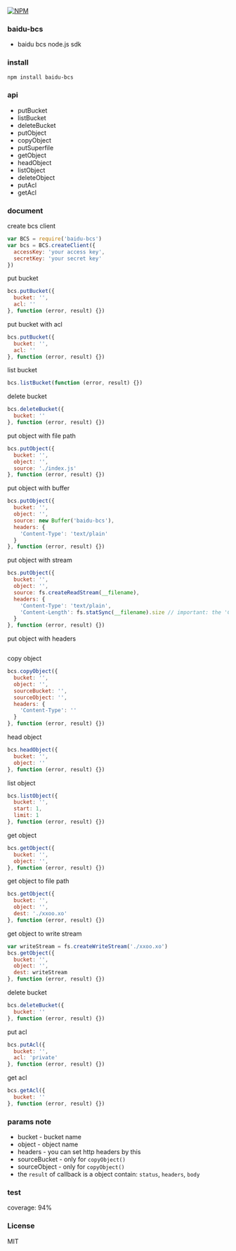 [![NPM](https://nodei.co/npm/baidu-bcs.png?downloads=true)](https://nodei.co/npm/baidu-bcs/)

### baidu-bcs
* baidu bcs node.js sdk

### install
```bash
npm install baidu-bcs
```

### api
* putBucket
* listBucket
* deleteBucket
* putObject
* copyObject
* putSuperfile
* getObject
* headObject
* listObject
* deleteObject
* putAcl
* getAcl

### document

create bcs client
```js
var BCS = require('baidu-bcs')
var bcs = BCS.createClient({
  accessKey: 'your access key',
  secretKey: 'your secret key'
})
```

put bucket
```js
bcs.putBucket({
  bucket: '',
  acl: ''
}, function (error, result) {})
```

put bucket with acl
```js
bcs.putBucket({
  bucket: '',
  acl: ''
}, function (error, result) {})
```

list bucket
```js
bcs.listBucket(function (error, result) {})
```

delete bucket
```js
bcs.deleteBucket({
  bucket: ''
}, function (error, result) {})
```

put object with file path
```js
bcs.putObject({
  bucket: '',
  object: '',
  source: './index.js'
}, function (error, result) {})
```


put object with buffer
```js
bcs.putObject({
  bucket: '',
  object: '',
  source: new Buffer('baidu-bcs'),
  headers: {
    'Content-Type': 'text/plain'
  }
}, function (error, result) {})
```

put object with stream
```js
bcs.putObject({
  bucket: '',
  object: '',
  source: fs.createReadStream(__filename),
  headers: {
    'Content-Type': 'text/plain',
    'Content-Length': fs.statSync(__filename).size // important: the 'Content-Type' is must
  }
}, function (error, result) {})
```

put object with headers
```js
```

copy object
```js
bcs.copyObject({
  bucket: '',
  object: '',
  sourceBucket: '',
  sourceObject: '',
  headers: {
    'Content-Type': ''
  }
}, function (error, result) {})
```

head object
```js
bcs.headObject({
  bucket: '',
  object: ''
}, function (error, result) {})
```

list object
```js
bcs.listObject({
  bucket: '',
  start: 1,
  limit: 1
}, function (error, result) {})
```

get object
```js
bcs.getObject({
  bucket: '',
  object: '',
}, function (error, result) {})
```

get object to file path
```js
bcs.getObject({
  bucket: '',
  object: '',
  dest: './xxoo.xo'
}, function (error, result) {})
```

get object to write stream
```js
var writeStream = fs.createWriteStream('./xxoo.xo')
bcs.getObject({
  bucket: '',
  object: '',
  dest: writeStream
}, function (error, result) {})
```

delete bucket
```js
bcs.deleteBucket({
  bucket: ''
}, function (error, result) {})
```

put acl
```js
bcs.putAcl({
  bucket: '',
  acl: 'private'
}, function (error, result) {})
```

get acl
```js
bcs.getAcl({
  bucket: ''
}, function (error, result) {})
```

### params note
* bucket - bucket name
* object - object name
* headers - you can set http headers by this
* sourceBucket - only for `copyObject()`
* sourceObject - only for `copyObject()`
* the `result` of callback is a object contain: `status`, `headers`, `body`

### test
coverage: 94%

### License
MIT
